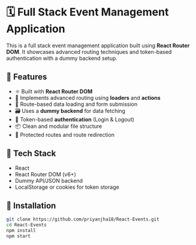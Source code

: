 # 🗓️ Full Stack Event Management Application

This is a full stack event management application built using **React Router DOM**. It showcases advanced routing techniques and token-based authentication with a dummy backend setup.

## 🚀 Features

- ⚛️ Built with **React Router DOM**
- 🧠 Implements advanced routing using **loaders** and **actions**
- 🔁 Route-based data loading and form submission
- 🗃️ Uses a **dummy backend** for data fetching
- 🔐 Token-based **authentication** (Login & Logout)
- 📦 Clean and modular file structure
- 🔄 Protected routes and route redirection

## 🧰 Tech Stack

- React
- React Router DOM (v6+)
- Dummy API/JSON backend
- LocalStorage or cookies for token storage

## 🔧 Installation

```bash
git clone https://github.com/priyanjha18/React-Events.git
cd React-Events
npm install
npm start
